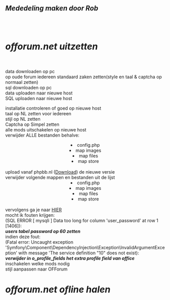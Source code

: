 <b><i><h2>Mededeling maken door Rob</h2></i></b>
<br /><br />
<b><i><h1>offorum.net uitzetten</h1></i></b>
<br /><br />
data downloaden op pc
<br />
op oude forum iedereen standaard zaken zetten(style en taal & captcha op normaal zetten)
<br />
sql downloaden op pc
<br />
data uploaden naar nieuwe host
<br />
SQL uploaden naar nieuwe host
<br />

installatie controleren of goed op nieuwe host
<br />
taal op NL zetten voor iedereen
<br />
stijl op NL zetten
<br />
Captcha op Simpel zetten
<br />
alle mods uitschakelen op nieuwe host
<br />
verwijder ALLE bestanden behalve:
<br />
<center>
<list>
<li>config.php</li>
<li>map images</li>
<li>map files</li>
<li>map store</li>
</list>
</center>
<br />
upload vanaf phpbb.nl (<a href="http://www.phpbb.nl/downloads/" target="_blank">Download</a>) de nieuwe versie
<br />
verwijder volgende mappen en bestanden uit de lijst
<br />
<center>
<list>
<li>config.php</li>
<li>map images</li>
<li>map files</li>
<li>map store</li>
</list>
</center>
<br />
vervolgens ga je naar <a href="http://offorum.eu/install/database_update.php" taget="_blank">HIER</a>
<br />
mocht ik fouten krijgen:
<br />
(SQL ERROR [ mysqli ]
Data too long for column 'user_password' at row 1 [1406]): 
<br />
<b><i>users tabel password op 60 zetten</i></b>
<br />
indien deze fout: 
<br />
(Fatal error: Uncaught exception 'Symfony\Component\DependencyInjection\Exception\InvalidArgumentException' with message 'The service definition "10" does not exist):
<br />
<b><i>verwijder in o_profile_fields het extra profile field van office</i></b>
<br />
inschakelen welke mods nodig
<br />
stijl aanpassen naar OFForum
<br />
<b><i><h1>offorum.net ofline halen</h1></i></b>
